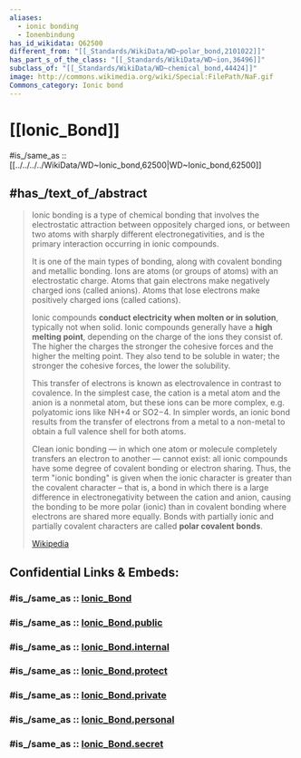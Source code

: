 ```yaml
---
aliases:
  - ionic bonding
  - Ionenbindung
has_id_wikidata: Q62500
different_from: "[[_Standards/WikiData/WD~polar_bond,2101022]]"
has_part_s_of_the_class: "[[_Standards/WikiData/WD~ion,36496]]"
subclass_of: "[[_Standards/WikiData/WD~chemical_bond,44424]]"
image: http://commons.wikimedia.org/wiki/Special:FilePath/NaF.gif
Commons_category: Ionic bond
---
```


# [[Ionic_Bond]] 

#is_/same_as :: [[../../../../WikiData/WD~Ionic_bond,62500|WD~Ionic_bond,62500]] 

## #has_/text_of_/abstract 

> Ionic bonding is a type of chemical bonding 
> that involves the electrostatic attraction between oppositely charged ions, 
> or between two atoms with sharply different electronegativities, 
> and is the primary interaction occurring in ionic compounds. 
> 
> It is one of the main types of bonding, along with covalent bonding and metallic bonding. 
> Ions are atoms (or groups of atoms) with an electrostatic charge. 
> Atoms that gain electrons make negatively charged ions (called anions). 
> Atoms that lose electrons make positively charged ions (called cations). 
> 
> Ionic compounds **conduct electricity when molten or in solution**, typically not when solid. 
> Ionic compounds generally have a **high melting point**, depending on the charge of the ions they consist of. 
> The higher the charges the stronger the cohesive forces and the higher the melting point. 
> They also tend to be soluble in water; the stronger the cohesive forces, the lower the solubility.
>
> This transfer of electrons is known as electrovalence in contrast to covalence. 
> In the simplest case, the cation is a metal atom and the anion is a nonmetal atom, 
> but these ions can be more complex, e.g. polyatomic ions like NH+4 or SO2−4. 
> In simpler words, an ionic bond results from the transfer of electrons from a metal to a non-metal 
> to obtain a full valence shell for both atoms.
>
> Clean ionic bonding — in which one atom or molecule completely transfers an electron to another — 
> cannot exist: all ionic compounds have some degree of covalent bonding or electron sharing. 
> Thus, the term "ionic bonding" is given when the ionic character is greater than the covalent character – 
> that is, a bond in which there is a large difference in electronegativity between the cation and anion, 
> causing the bonding to be more polar (ionic) than in covalent bonding where electrons are shared more equally. 
> Bonds with partially ionic and partially covalent characters are called **polar covalent bonds**.
>
> [Wikipedia](https://en.wikipedia.org/wiki/Ionic%20bonding) 




## Confidential Links & Embeds: 

### #is_/same_as :: [Ionic_Bond](/_Standards/Chemistry/Substance/Chemical_Substance/Chemical_Bond/Ionic_Bond.md) 

### #is_/same_as :: [Ionic_Bond.public](/_public/Chemistry/Substance/Chemical_Substance/Chemical_Bond/Ionic_Bond.public.md) 

### #is_/same_as :: [Ionic_Bond.internal](/_internal/Chemistry/Substance/Chemical_Substance/Chemical_Bond/Ionic_Bond.internal.md) 

### #is_/same_as :: [Ionic_Bond.protect](/_protect/Chemistry/Substance/Chemical_Substance/Chemical_Bond/Ionic_Bond.protect.md) 

### #is_/same_as :: [Ionic_Bond.private](/_private/Chemistry/Substance/Chemical_Substance/Chemical_Bond/Ionic_Bond.private.md) 

### #is_/same_as :: [Ionic_Bond.personal](/_personal/Chemistry/Substance/Chemical_Substance/Chemical_Bond/Ionic_Bond.personal.md) 

### #is_/same_as :: [Ionic_Bond.secret](/_secret/Chemistry/Substance/Chemical_Substance/Chemical_Bond/Ionic_Bond.secret.md)

